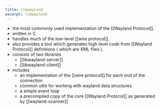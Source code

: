 ```yaml
---
title: libwayland
excerpt: libwayland
---
```

- the most commonly used implementation of the [[Wayland Protocol]].
- written in C
- handles much of the low-level [[wire protocol]].
- also provides a tool which generates high level code from [[Wayland Protocol]] definitions ( which are XML files ).
- consists of two libraries
	- [[libwayland-server]]
	- [[libwayland-client]]
- includes 
	- an implementation of the [[wire protocol]] for each end of the connection
	- common utils for working with wayland data structures
	- a simple event loop
	- a precompiled copy of the core [[Wayland Protocol]] as generated by [[wayland-scanner]]